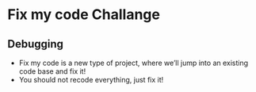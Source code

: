 # Fix my code Challange

## Debugging
- Fix my code is a new type of project, where we’ll jump into an existing code base and fix it!
- You should not recode everything, just fix it!
